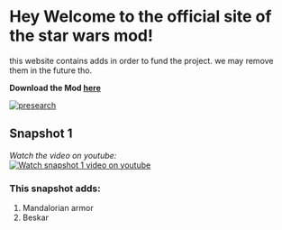 # Hey Welcome to the official site of the star wars mod!	

this website contains adds in order to fund the project. we may remove them in the future tho.

**Download the Mod [here](https://sheeeev664.webnode.com/mods/)**	

[![presearch](https://presearch.org/images/rf/ban-4.jpg "Presearch")](https://www.presearch.org/signup?rid=2229938)

## Snapshot 1	
*Watch the video on youtube:*	
[![Watch snapshot 1 video on youtube](https://img.youtube.com/vi/K_U8KsA6OZc/maxresdefault.jpg)](http://www.youtube.com/watch?v=K_U8KsA6OZc)	

### This snapshot adds:	
1. Mandalorian armor	
2. Beskar
